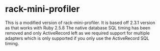 # rack-mini-profiler

This is a modified version of rack-mini-profiler.
It is based off 2.3.1 version as that works with Ruby 2.5.8
The native database SQL timing has been removed and only ActiveRecord left as we required support for multiple adapters which is only supported if you only use the ActiveRecord SQL timing.


